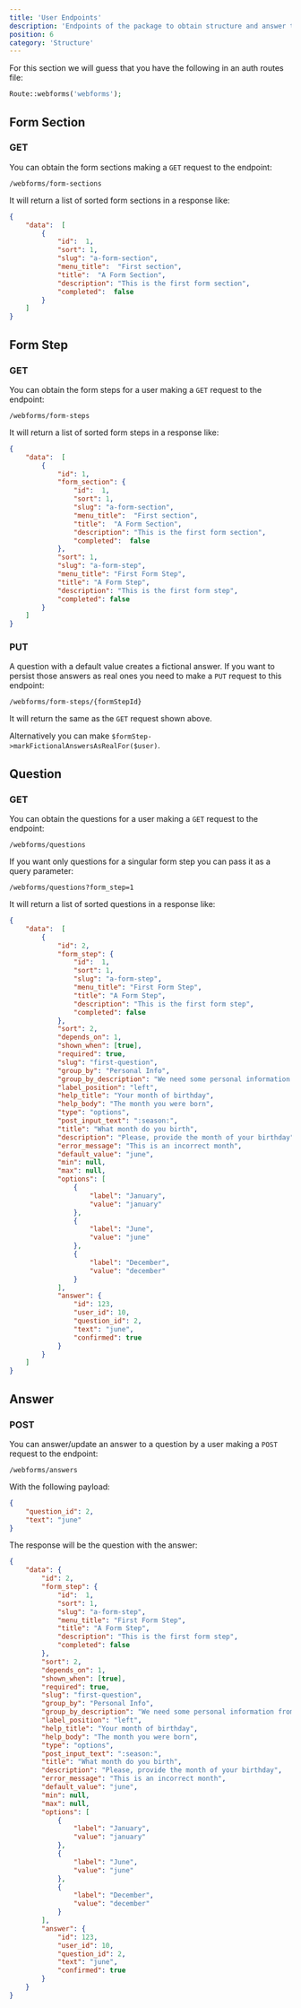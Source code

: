 ```yaml
---
title: 'User Endpoints'
description: 'Endpoints of the package to obtain structure and answer the questions'
position: 6
category: 'Structure'
---
```


For this section we will guess that you have the following in an auth routes file:

```php
Route::webforms('webforms');
```

## Form Section

### GET

You can obtain the form sections making a `GET` request to the endpoint:

`/webforms/form-sections`

It will return a list of sorted form sections in a response like:

```json
{
    "data":  [
        {
            "id":  1,
            "sort": 1,
            "slug": "a-form-section",                
            "menu_title":  "First section",
            "title":  "A Form Section",
            "description": "This is the first form section",
            "completed":  false
        }
    ]
}
```

## Form Step

### GET

You can obtain the form steps for a user making a `GET` request to the endpoint:

`/webforms/form-steps`

It will return a list of sorted form steps in a response like:

```json
{
    "data":  [
        {
            "id": 1,
            "form_section": {
                "id":  1,
                "sort": 1,
                "slug": "a-form-section",
                "menu_title":  "First section",
                "title":  "A Form Section",
                "description": "This is the first form section",
                "completed":  false
            },
            "sort": 1,
            "slug": "a-form-step",
            "menu_title": "First Form Step",
            "title": "A Form Step",
            "description": "This is the first form step",
            "completed": false
        }
    ]
}
```

### PUT

A question with a default value creates a fictional answer. If you want to persist those answers as real ones you need to make a `PUT` request to this endpoint:

`/webforms/form-steps/{formStepId}`

It will return the same as the `GET` request shown above.

Alternatively you can make `$formStep->markFictionalAnswersAsRealFor($user)`.

## Question

### GET

You can obtain the questions for a user making a `GET` request to the endpoint:

`/webforms/questions`

If you want only questions for a singular form step you can pass it as a query parameter:

`/webforms/questions?form_step=1`

It will return a list of sorted questions in a response like:

```json
{
    "data":  [
        {
            "id": 2,
            "form_step": {
                "id":  1,
                "sort": 1,
                "slug": "a-form-step",
                "menu_title": "First Form Step",
                "title": "A Form Step",
                "description": "This is the first form step",
                "completed": false
            },
            "sort": 2,
            "depends_on": 1,
            "shown_when": [true],
            "required": true,
            "slug": "first-question",
            "group_by": "Personal Info",
            "group_by_description": "We need some personal information from you",
            "label_position": "left",
            "help_title": "Your month of birthday",
            "help_body": "The month you were born",
            "type": "options",
            "post_input_text": ":season:",
            "title": "What month do you birth",
            "description": "Please, provide the month of your birthday",
            "error_message": "This is an incorrect month",
            "default_value": "june",
            "min": null,
            "max": null,
            "options": [
                {
                    "label": "January",
                    "value": "january"
                },
                {
                    "label": "June",
                    "value": "june"
                },
                {
                    "label": "December",
                    "value": "december"
                }
            ],
            "answer": {
                "id": 123,
                "user_id": 10,
                "question_id": 2,
                "text": "june",
                "confirmed": true
            }
        }
    ]
}
```

## Answer

### POST

You can answer/update an answer to a question by a user making a `POST` request to the endpoint:

`/webforms/answers`

With the following payload:

```json
{
    "question_id": 2,
    "text": "june"
}
```

The response will be the question with the answer:

```json
{
    "data": {
        "id": 2,
        "form_step": {
            "id":  1,
            "sort": 1,
            "slug": "a-form-step",
            "menu_title": "First Form Step",
            "title": "A Form Step",
            "description": "This is the first form step",
            "completed": false
        },
        "sort": 2,
        "depends_on": 1,
        "shown_when": [true],
        "required": true,
        "slug": "first-question",
        "group_by": "Personal Info",
        "group_by_description": "We need some personal information from you",
        "label_position": "left",
        "help_title": "Your month of birthday",
        "help_body": "The month you were born",
        "type": "options",
        "post_input_text": ":season:",
        "title": "What month do you birth",
        "description": "Please, provide the month of your birthday",
        "error_message": "This is an incorrect month",
        "default_value": "june",
        "min": null,
        "max": null,
        "options": [
            {
                "label": "January",
                "value": "january"
            },
            {
                "label": "June",
                "value": "june"
            },
            {
                "label": "December",
                "value": "december"
            }
        ],
        "answer": {
            "id": 123,
            "user_id": 10,
            "question_id": 2,
            "text": "june",
            "confirmed": true
        }
    }
}
```
